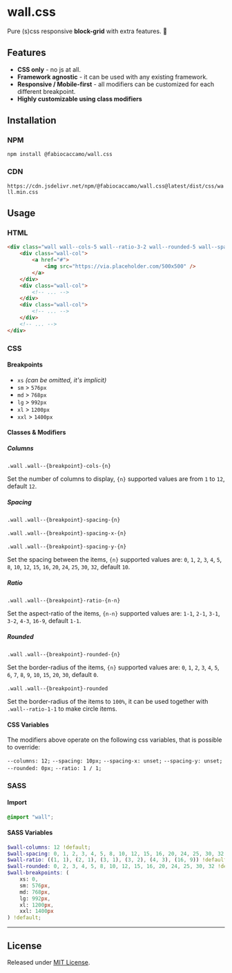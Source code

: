 # wall.css
Pure (s)css responsive **block-grid** with extra features. 🧱

## Features

- **CSS only** - no js at all.
- **Framework agnostic** - it can be used with any existing framework.
- **Responsive / Mobile-first** - all modifiers can be customized for each different breakpoint.
- **Highly customizable using class modifiers**

## Installation

### NPM
`npm install @fabiocaccamo/wall.css`

### CDN
`https://cdn.jsdelivr.net/npm/@fabiocaccamo/wall.css@latest/dist/css/wall.min.css`

## Usage

### HTML
```html
<div class="wall wall--cols-5 wall--ratio-3-2 wall--rounded-5 wall--spacing-5">
    <div class="wall-col">
        <a href="#">
            <img src="https://via.placeholder.com/500x500" />
        </a>
    </div>
    <div class="wall-col">
        <!-- ... -->
    </div>
    <div class="wall-col">
        <!-- ... -->
    </div>
    <!-- ... -->
</div>
```

### CSS

#### Breakpoints

- `xs` *(can be omitted, it's implicit)*
- `sm` > `576px`
- `md` > `768px`
- `lg` > `992px`
- `xl` > `1200px`
- `xxl` > `1400px`

#### Classes & Modifiers

##### Columns

`.wall` `.wall--{breakpoint}-cols-{n}`

Set the number of columns to display, `{n}` supported values are from `1` to `12`, default `12`.

##### Spacing

`.wall` `.wall--{breakpoint}-spacing-{n}`

`.wall` `.wall--{breakpoint}-spacing-x-{n}`

`.wall` `.wall--{breakpoint}-spacing-y-{n}`

Set the spacing between the items, `{n}` supported values are: `0`, `1`, `2`, `3`, `4`, `5`, `8`, `10`, `12`, `15`, `16`, `20`, `24`, `25`, `30`, `32`, default `10`.

##### Ratio

`.wall` `.wall--{breakpoint}-ratio-{n-n}`

Set the aspect-ratio of the items, `{n-n}` supported values are: `1-1`, `2-1`, `3-1`, `3-2`, `4-3`, `16-9`, default `1-1`.

##### Rounded

`.wall` `.wall--{breakpoint}-rounded-{n}`

Set the border-radius of the items, `{n}` supported values are: `0`, `1`, `2`, `3`, `4`, `5`, `6`, `7`, `8`, `9`, `10`, `15`, `20`, `30`, default `0`.

`.wall` `.wall--{breakpoint}-rounded`

Set the border-radius of the items to `100%`, it can be used together with `.wall--ratio-1-1` to make circle items.

#### CSS Variables

The modifiers above operate on the following css variables, that is possible to override:

`--columns: 12;`
`--spacing: 10px;`
`--spacing-x: unset;`
`--spacing-y: unset;`
`--rounded: 0px;`
`--ratio: 1 / 1;`

### SASS

#### Import
```scss
@import "wall";
```

#### SASS Variables
```scss
$wall-columns: 12 !default;
$wall-spacing: 0, 1, 2, 3, 4, 5, 8, 10, 12, 15, 16, 20, 24, 25, 30, 32 !default;
$wall-ratio: ((1, 1), (2, 1), (3, 1), (3, 2), (4, 3), (16, 9)) !default;
$wall-rounded: 0, 2, 3, 4, 5, 8, 10, 12, 15, 16, 20, 24, 25, 30, 32 !default;
$wall-breakpoints: (
    xs: 0,
    sm: 576px,
    md: 768px,
    lg: 992px,
    xl: 1200px,
    xxl: 1400px
) !default;
```

---

## License
Released under [MIT License](LICENSE).
